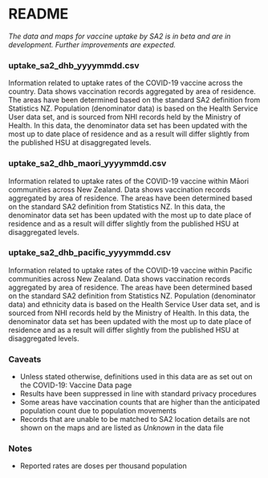 
# README

_The data and maps for vaccine uptake by SA2 is in beta and are in development. Further improvements are expected._

### uptake_sa2_dhb_yyyymmdd.csv

Information related to uptake rates of the COVID-19 vaccine across the country. Data shows vaccination records aggregated by area of residence. The areas have been determined based on the standard SA2 definition from Statistics NZ. Population (denominator data) is based on the Health Service User data set, and is sourced from NHI records held by the Ministry of Health. In this data, the denominator data set has been updated with the most up to date place of residence and as a result will differ slightly from the published HSU at disaggregated levels.

### uptake_sa2_dhb_maori_yyyymmdd.csv
Information related to uptake rates of the COVID-19 vaccine within Māori communities across New Zealand. Data shows vaccination records aggregated by area of residence. The areas have been determined based on the standard SA2 definition from Statistics NZ. In this data, the denominator data set has been updated with the most up to date place of residence and as a result will differ slightly from the published HSU at disaggregated levels.

### uptake_sa2_dhb_pacific_yyyymmdd.csv
Information related to uptake rates of the COVID-19 vaccine within Pacific communities across New Zealand. Data shows vaccination records aggregated by area of residence. The areas have been determined based on the standard SA2 definition from Statistics NZ.  Population (denominator data) and ethnicity data is based on the Health Service User data set, and is sourced from NHI records held by the Ministry of Health. In this data, the denominator data set has been updated with the most up to date place of residence and as a result will differ slightly from the published HSU at disaggregated levels.

### Caveats
- Unless stated otherwise, definitions used in this data are as set out on the COVID-19: Vaccine Data page
- Results have been suppressed in line with standard privacy procedures
- Some areas have vaccination counts that are higher than the anticipated population count due to population movements
- Records that are unable to be matched to SA2 location details are not shown on the maps and are listed as _Unknown_ in the data file

### Notes

- Reported rates are doses per thousand population

